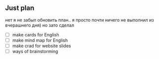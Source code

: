 ## Just plan
нет я не забыл обновить план.. я просто почти ничего не выполнил из вчерашнего дня) но зато сделал 
- [ ] make cards for English 
- [ ] make mind map for English 
- [ ] make crad for website slides
- [ ] ways of brainstorming
